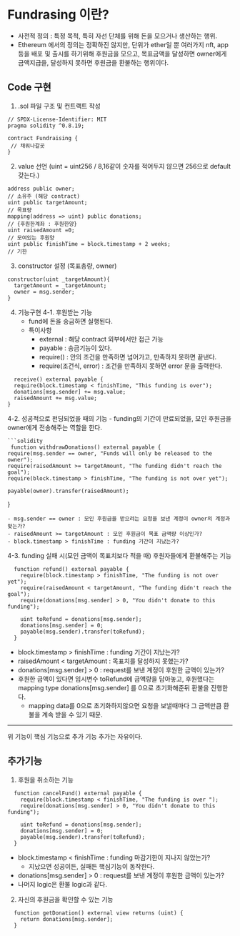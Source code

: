 # Fundrasing 이란?

- 사전적 정의 : 특정 목적, 특히 자선 단체를 위해 돈을 모으거나 생산하는 행위.
- Ethereum 에서의 정의는 정확하진 않지만, 단위가 ether일 뿐 여러가지 nft, app 등을 배포 및 출시를 하기위해 후원금을 모으고, 목표금액을 달성하면 owner에게 금액지급을, 달성하지 못하면 후원금을 환불하는 행위이다.

## Code 구현

1. .sol 파일 구조 및 컨트랙트 작성

```solidity
// SPDX-License-Identifier: MIT
pragma solidity ^0.8.19;

contract Fundraising {
 // 채워나갈곳
}

```

2. value 선언 (uint = uint256 / 8,16같이 숫자를 적어두지 않으면 256으로 default 갖는다.)

```solidity
address public owner;
// 소유주 (해당 contract)
uint public targetAmount;
// 목표량
mapping(address => uint) public donations;
// {후원한계좌 : 후원한양}
uint raisedAmount =0;
// 모여있는 후원양
uint public finishTime = block.timestamp + 2 weeks;
// 기한
```

3. constructor 설정 (목표총량, owner)

```solidity
constructor(uint _targetAmount){
  targetAmount = _targetAmount;
  owner = msg.sender;
}
```

4. 기능구현
   4-1. 후원받는 기능
   - fund에 돈을 송금하면 실행된다.
   - 특이사항
     - external : 해당 contract 외부에서만 접근 가능
     - payable : 송금기능이 있다.
     - require() : 안의 조건을 만족하면 넘어가고, 만족하지 못하면 끝낸다.
     - require(조건식, error) : 조건을 만족하지 못하면 error 문을 출력한다.

```solidity
  receive() external payable {
  require(block.timestamp < finishTime, "This funding is over");
  donations[msg.sender] += msg.value;
  raisedAmount += msg.value;
}
```

4-2. 성공적으로 펀딩되었을 때의 기능 - funding의 기간이 만료되었을, 모인 후원금을 owner에게 전송해주는 역할을 한다.

    ```solidity
     function withdrawDonations() external payable {
    require(msg.sender == owner, "Funds will only be released to the owner");
    require(raisedAmount >= targetAmount, "The funding didn't reach the goal");
    require(block.timestamp > finishTime, "The funding is not over yet");

    payable(owner).transfer(raisedAmount);

}

```
- msg.sender == owner : 모인 후원금을 받으려는 요청을 보낸 계정이 owner의 계정과 맞는가?
- raisedAmount >= targetAmount : 모인 후원금이 목표 금액량 이상인가?
- block.timestamp > finishTime : funding 기간이 지났는가?
```

4-3. funding 실패 시(모인 금액이 목표치보다 적을 때) 후원자들에게 환불해주는 기능

```solidity
  function refund() external payable {
    require(block.timestamp > finishTime, "The funding is not over yet");
    require(raisedAmount < targetAmount, "The funding didn't reach the goal");
    require(donations[msg.sender] > 0, "You didn't donate to this funding");

    uint toRefund = donations[msg.sender];
    donations[msg.sender] = 0;
    payable(msg.sender).transfer(toRefund);
  }
```

- block.timestamp > finishTime : funding 기간이 지났는가?
- raisedAmount < targetAmount : 목표치를 달성하지 못했는가?
- donations[msg.sender] > 0 : request를 보낸 계정이 후원한 금액이 있는가?
- 후원한 금액이 있다면 임시변수 toRefund에 금액량을 담아놓고, 후원했다는 mapping type donations[msg.sender] 를 0으로 초기화해준뒤 환불을 진행한다.
  - mapping data를 0으로 초기화하지않으면 요청을 보낼때마다 그 금액만큼 환불을 계속 받을 수 있기 때문.

---

위 기능이 핵심 기능으로 추가 기능 추가는 자유이다.

## 추가기능

1. 후원을 취소하는 기능

```solidity
  function cancelFund() external payable {
    require(block.timestamp < finishTime, "The funding is over ");
    require(donations[msg.sender] > 0, "You didn't donate to this funding");

    uint toRefund = donations[msg.sender];
    donations[msg.sender] = 0;
    payable(msg.sender).transfer(toRefund);
  }
```

- block.timestamp < finishTime : funding 마감기한이 지나지 않았는가?
  - 지났으면 성공이든, 실패든 핵심기능이 동작한다.
- donations[msg.sender] > 0 : request를 보낸 계정이 후원한 금액이 있는가?
- 나머지 logic은 환불 logic과 같다.

2. 자신의 후원금을 확인할 수 있는 기능

```solidity
  function getDonation() external view returns (uint) {
    return donations[msg.sender];
  }
```
